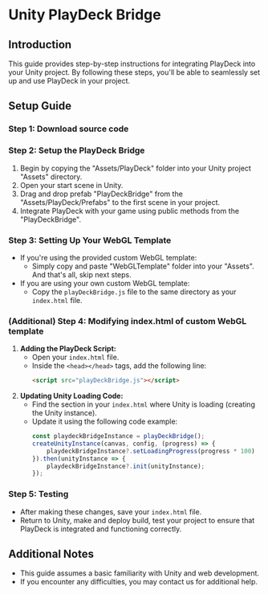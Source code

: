 # Unity PlayDeck Bridge

## Introduction
This guide provides step-by-step instructions for integrating PlayDeck into your Unity project. By following these steps, you'll be able to seamlessly set up and use PlayDeck in your project.

## Setup Guide

### Step 1: Download source code

### Step 2: Setup the PlayDeck Bridge
1. Begin by copying the "Assets/PlayDeck" folder into your Unity project "Assets" directory.
2. Open your start scene in Unity.
3. Drag and drop prefab "PlayDeckBridge" from the "Assets/PlayDeck/Prefabs" to the first scene in your project.
4. Integrate PlayDeck with your game using public methods from the "PlayDeckBridge".

### Step 3: Setting Up Your WebGL Template
- If you're using the provided custom WebGL template:
    - Simply copy and paste "WebGLTemplate" folder into your "Assets". And that's all, skip next steps.
- If you are using your own custom WebGL template:
    - Copy the `playDeckBridge.js` file to the same directory as your `index.html` file.

### (Additional) Step 4: Modifying index.html of custom WebGL template
1. **Adding the PlayDeck Script:**
    - Open your `index.html` file.
    - Inside the `<head></head>` tags, add the following line:
      ```html
      <script src="playDeckBridge.js"></script>
      ```
2. **Updating Unity Loading Code:**
    - Find the section in your `index.html` where Unity is loading (creating the Unity instance).
    - Update it using the following code example:
      ```javascript
      const playdeckBridgeInstance = playDeckBridge();
      createUnityInstance(canvas, config, (progress) => {
          playdeckBridgeInstance?.setLoadingProgress(progress * 100)
      }).then(unityInstance => {
          playdeckBridgeInstance?.init(unityInstance);
      });
      ```

### Step 5: Testing
- After making these changes, save your `index.html` file.
- Return to Unity, make and deploy build, test your project to ensure that PlayDeck is integrated and functioning correctly.

## Additional Notes
- This guide assumes a basic familiarity with Unity and web development.
- If you encounter any difficulties, you may contact us for additional help.
